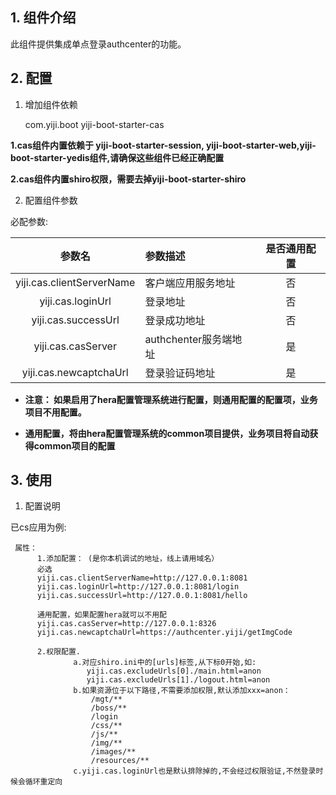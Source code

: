 ## 1. 组件介绍

此组件提供集成单点登录authcenter的功能。

## 2. 配置

1) 增加组件依赖

    <dependency>
       <groupId>com.yiji.boot</groupId>
       <artifactId>yiji-boot-starter-cas</artifactId>
    </dependency>

**1.cas组件内置依赖于 yiji-boot-starter-session, yiji-boot-starter-web,yiji-boot-starter-yedis组件,请确保这些组件已经正确配置**

**2.cas组件内置shiro权限，需要去掉yiji-boot-starter-shiro**

2) 配置组件参数    

必配参数: 

|参数名|参数描述|是否通用配置|
|:---:|:------|:-----:|
|yiji.cas.clientServerName|客户端应用服务地址|否|
|yiji.cas.loginUrl|登录地址|否|
|yiji.cas.successUrl|登录成功地址|否|
|yiji.cas.casServer|authchenter服务端地址|是|
|yiji.cas.newcaptchaUrl|登录验证码地址|是|



* **注意： 如果启用了hera配置管理系统进行配置，则通用配置的配置项，业务项目不用配置。**

* **通用配置，将由hera配置管理系统的common项目提供，业务项目将自动获得common项目的配置**

## 3. 使用

 1) 配置说明
 
 已cs应用为例:

     属性：
          1.添加配置： (是你本机调试的地址，线上请用域名）
          必选
          yiji.cas.clientServerName=http://127.0.0.1:8081
          yiji.cas.loginUrl=http://127.0.0.1:8081/login
          yiji.cas.successUrl=http://127.0.0.1:8081/hello

          通用配置，如果配置hera就可以不用配
          yiji.cas.casServer=http://127.0.0.1:8326
          yiji.cas.newcaptchaUrl=https://authcenter.yiji/getImgCode

          2.权限配置.
                  a.对应shiro.ini中的[urls]标签,从下标0开始,如:
                     yiji.cas.excludeUrls[0]./main.html=anon
                     yiji.cas.excludeUrls[1]./logout.html=anon
                  b.如果资源位于以下路径,不需要添加权限,默认添加xxx=anon：
                      /mgt/**
                      /boss/**
                      /login
                      /css/**
                      /js/**
                      /img/**
                      /images/**
                      /resources/**
                  c.yiji.cas.loginUrl也是默认排除掉的,不会经过权限验证,不然登录时候会循环重定向

   
   
   
   




   